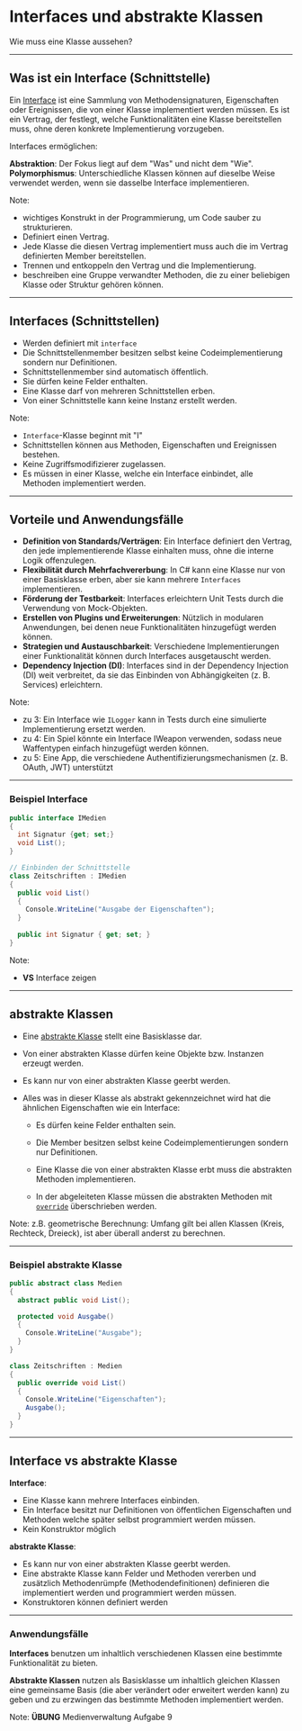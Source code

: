 # Interfaces und abstrakte Klassen

Wie muss eine Klasse aussehen?

---

<!-- .slide: class="left" -->
## Was ist ein Interface (Schnittstelle)

Ein [Interface](https://docs.microsoft.com/de-de/dotnet/csharp/language-reference/keywords/interface) ist eine Sammlung von Methodensignaturen, Eigenschaften oder Ereignissen, die von einer Klasse implementiert werden müssen. Es ist ein Vertrag, der festlegt, welche Funktionalitäten eine Klasse bereitstellen muss, ohne deren konkrete Implementierung vorzugeben.

Interfaces ermöglichen:

**Abstraktion**: Der Fokus liegt auf dem "Was" und nicht dem "Wie".
**Polymorphismus**: Unterschiedliche Klassen können auf dieselbe Weise verwendet werden, wenn sie dasselbe Interface implementieren.

Note:
* wichtiges Konstrukt in der Programmierung, um Code sauber zu strukturieren.
* Definiert einen Vertrag.
* Jede Klasse die diesen Vertrag implementiert muss auch die im Vertrag definierten Member bereitstellen.
* Trennen und entkoppeln den Vertrag und die Implementierung.
* beschreiben eine Gruppe verwandter Methoden, die zu einer beliebigen Klasse oder Struktur gehören können.

---

<!-- .slide: class="left" -->
## Interfaces (Schnittstellen)

* Werden definiert mit `interface`
* Die Schnittstellenmember besitzen selbst keine Codeimplementierung sondern nur Definitionen.
* Schnittstellenmember sind automatisch öffentlich.
* Sie dürfen keine Felder enthalten.
* Eine Klasse darf von mehreren Schnittstellen erben.
* Von einer Schnittstelle kann keine Instanz erstellt werden.

Note:

* `Interface`-Klasse beginnt mit "I"
* Schnittstellen können aus Methoden, Eigenschaften und Ereignissen bestehen.
* Keine Zugriffsmodifizierer zugelassen.
* Es müssen in einer Klasse, welche ein Interface einbindet, alle Methoden implementiert werden.

---

<!-- .slide: class="left" -->
## Vorteile und Anwendungsfälle

* **Definition von Standards/Verträgen**: Ein Interface definiert den Vertrag, den jede implementierende Klasse einhalten muss, ohne die interne Logik offenzulegen.
* **Flexibilität durch Mehrfachvererbung**: In C\# kann eine Klasse nur von einer Basisklasse erben, aber sie kann mehrere `Interfaces` implementieren.
* **Förderung der Testbarkeit**: Interfaces erleichtern Unit Tests durch die Verwendung von Mock-Objekten.
* **Erstellen von Plugins und Erweiterungen**: Nützlich in modularen Anwendungen, bei denen neue Funktionalitäten hinzugefügt werden können.
* **Strategien und Austauschbarkeit**: Verschiedene Implementierungen einer Funktionalität können durch Interfaces ausgetauscht werden.
* **Dependency Injection (DI)**: Interfaces sind in der Dependency Injection (DI) weit verbreitet, da sie das Einbinden von Abhängigkeiten (z. B. Services) erleichtern.

Note:
* zu 3: Ein Interface wie `ILogger` kann in Tests durch eine simulierte Implementierung ersetzt werden.
* zu 4: Ein Spiel könnte ein Interface IWeapon verwenden, sodass neue Waffentypen einfach hinzugefügt werden können.
* zu 5: Eine App, die verschiedene Authentifizierungsmechanismen (z. B. OAuth, JWT) unterstützt

---

<!-- .slide: class="left" -->
### Beispiel Interface

```csharp []
public interface IMedien 
{
  int Signatur {get; set;}
  void List();
}

// Einbinden der Schnittstelle
class Zeitschriften : IMedien 
{
  public void List() 
  {
    Console.WriteLine("Ausgabe der Eigenschaften");
  }
  
  public int Signatur { get; set; }
}
```

Note:
* **VS** Interface zeigen

---

<!-- .slide: class="left" -->
## abstrakte Klassen

* Eine [abstrakte Klasse](https://docs.microsoft.com/de-de/dotnet/csharp/programming-guide/classes-and-structs/abstract-and-sealed-classes-and-class-members) stellt eine Basisklasse dar.

* Von einer abstrakten Klasse dürfen keine Objekte bzw. Instanzen erzeugt werden.

* Es kann nur von einer abstrakten Klasse geerbt werden.

* Alles was in dieser Klasse als abstrakt gekennzeichnet wird hat die ähnlichen Eigenschaften wie ein Interface:

  * Es dürfen keine Felder enthalten sein.

  * Die Member besitzen selbst keine Codeimplementierungen sondern nur Definitionen.

  * Eine Klasse die von einer abstrakten Klasse erbt muss die abstrakten Methoden implementieren.

  * In der abgeleiteten Klasse müssen die abstrakten Methoden mit [`override`](https://docs.microsoft.com/de-de/dotnet/csharp/language-reference/keywords/override) überschrieben werden.

Note: z.B. geometrische Berechnung: Umfang gilt bei allen Klassen (Kreis, Rechteck, Dreieck), ist aber überall anderst zu berechnen.

---

<!-- .slide: class="left" -->
### Beispiel abstrakte Klasse

```csharp []
public abstract class Medien 
{
  abstract public void List();

  protected void Ausgabe() 
  {
    Console.WriteLine("Ausgabe");
  }
}

class Zeitschriften : Medien 
{
  public override void List() 
  {
    Console.WriteLine("Eigenschaften");
    Ausgabe();
  }
}
```

---

<!-- .slide: class="left" -->
## Interface vs abstrakte Klasse

**Interface**:
  * Eine Klasse kann mehrere Interfaces einbinden.
  * Ein Interface besitzt nur Definitionen von öffentlichen Eigenschaften und Methoden welche später selbst programmiert werden müssen.
  * Kein Konstruktor möglich

**abstrakte Klasse**:
  * Es kann nur von einer abstrakten Klasse geerbt werden.
  * Eine abstrakte Klasse kann Felder und Methoden vererben und zusätzlich Methodenrümpfe (Methodendefinitionen) definieren die implementiert werden und programmiert werden müssen.
  * Konstruktoren können definiert werden

---

<!-- .slide: class="left" -->
### Anwendungsfälle

**Interfaces** benutzen um inhaltlich verschiedenen Klassen eine bestimmte Funktionalität zu bieten.

**Abstrakte Klassen** nutzen als Basisklasse um inhaltlich gleichen Klassen eine gemeinsame Basis (die aber verändert oder erweitert werden kann) zu geben und zu erzwingen das bestimmte Methoden implementiert werden.

Note: 
**ÜBUNG** Medienverwaltung Aufgabe 9